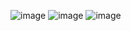 ![image](https://github.com/user-attachments/assets/03fdf127-62f7-4f69-87dd-0a38010d699d)
![image](https://github.com/user-attachments/assets/754d11bf-f4f8-470f-8193-c252caa82aaa)
![image](https://github.com/user-attachments/assets/993228c7-d80d-45ac-b671-ca12489d4203)
